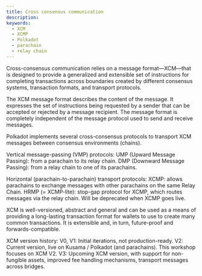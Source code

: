 ```yaml
---
title: Cross consensus communication
description:
keywords:
  - XCM
  - XCMP
  - Polkadot
  - parachain
  - relay chain
---
```


Cross-consensus communication relies on a message format—XCM—that is designed to provide a generalized and extensible set of instructions for completing transactions across boundaries created by different consensus systems, transaction formats, and transport protocols.

The XCM message format describes the content of the message.
It expresses the set of instructions being requested by a sender that can be accepted or rejected by a message recipient. 
The message format is completely independent of the message protocol used to send and receive messages. 

Polkadot implements several cross-consensus protocols to transport XCM messages between consensus environments (chains).

Vertical message-passing (VMP) protocols:
UMP (Upward Message Passing): from a parachain to its relay chain.
DMP (Downward Message Passing): from a relay chain to one of its parachains.

Horizontal (parachain-to-parachain) transport protocols:
XCMP: allows parachains to exchange messages with other parachains on the same Relay Chain.
HRMP (= XCMP-lite): stop-gap protocol for XCMP, which routes messages via the relay chain. Will be deprecated when XCMP goes live.

XCM is well-versioned, abstract and general and can be used as a means of providing a long-lasting transaction format for wallets to use to create many common transactions. It is extensible and, in turn, future-proof and forwards-compatible.

XCM version history:
V0, V1: Initial iterations, not production-ready.
V2: Current version, live on Kusama / Polkadot (and parachains). This workshop focuses on XCM V2.
V3: Upcoming XCM version, with support for non-fungible assets, improved fee handling mechanisms, transport messages across bridges.